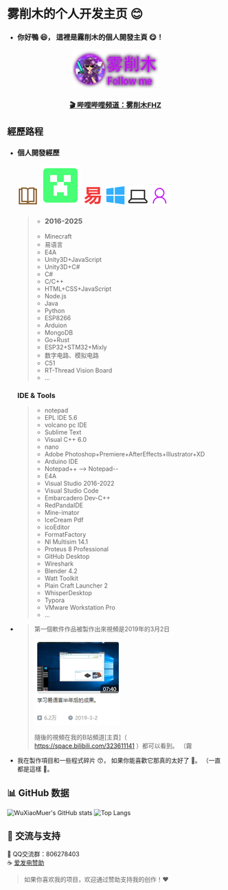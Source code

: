 # 雾削木的个人开发主页 😊



* ### 你好鴨 😆， 這裡是霧削木的個人開發主頁 😋！
<p align="center">
  <a href="https://github.com/WuXiaoMuer">
    <img src="img/me.png" width="200" alt="开发者">
  </a>
</p>

<h3 align="center">
  <a href="https://space.bilibili.com/323611141"> 
    🎬 哔哩哔哩频道：雾削木FHZ 
  </a>
</h3>


## 經歷路程

* ### 個人開發經歷

  ![book](img/book.png) ![MC](img/mc_cr.svg)  ![epl](img/e.png) ![Window](img/window.png) ![pc](img/pc.png) ![people](img/people.png)
  >- ### 2016-2025
  >- Minecraft
  >- 易语言
  >- E4A
  >- Unity3D+JavaScript
  >- Unity3D+C#
  >- C#
  >- C/C++
  >- HTML+CSS+JavaScript
  >- Node.js
  >- Java
  >- Python
  >- ESP8266
  >- Arduion
  >- MongoDB
  >- Go+Rust
  >- ESP32+STM32+Mixly
  >- 数字电路、模拟电路
  >- C51
  >- RT-Thread Vision Board
  >- ...

  ### IDE & Tools
  >- notepad
  >- EPL IDE 5.6
  >- volcano pc IDE
  >- Sublime Text
  >- Visual C++ 6.0
  >- nano
  >- Adobe Photoshop+Premiere+AfterEffects+Illustrator+XD
  >- Arduino IDE
  >- Notepad++ --> Notepad--
  >- E4A
  >- Visual Studio 2016-2022
  >- Visual Studio Code
  >- Embarcadero Dev-C++
  >- RedPandaIDE
  >- Mine-imator
  >- IceCream Pdf
  >- icoEditor
  >- FormatFactory
  >- NI Multisim 14.1
  >- Proteus 8 Professional
  >- GitHub Desktop
  >- Wireshark
  >- Blender 4.2
  >- Watt Toolkit
  >- Plain Craft Launcher 2
  >- WhisperDesktop
  >- Typora
  >- VMware Workstation Pro
  >- ...
  

* >第一個軟件作品被製作出來視頻是2019年的3月2日
  >
  >![Hems X 虚拟桌面模拟程序](img/img1.png)
  >
  >隨後的視頻在我的B站頻道[主頁]（ https://space.bilibili.com/323611141 ）都可以看到。
  >（霧
  
* 我在製作項目和一些程式碎片 😙， 如果你能喜歡它那真的太好了 🤣。 （一直都是這樣 🤗。
  
## 📊 GitHub 数据
  ![WuXiaoMuer's GitHub stats](https://github-readme-stats.vercel.app/api?username=WuXiaoMuer&show_icons=true&theme=dark)
  ![Top Langs](https://github-readme-stats.vercel.app/api/top-langs/?username=WuXiaoMuer&layout=compact)


## 💬 交流与支持

📢 QQ交流群：806278403  
☕ [爱发电赞助](https://afdian.com/a/WuXiaoMu)  

> 如果你喜欢我的项目，欢迎通过赞助支持我的创作！❤️
